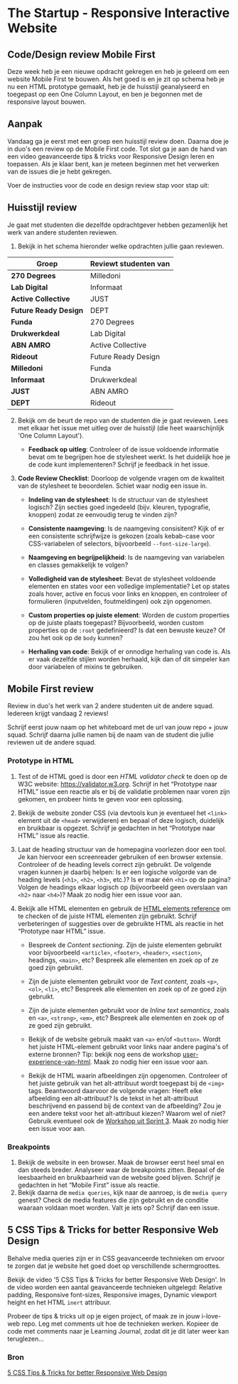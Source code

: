 # The Startup - Responsive Interactive Website

## Code/Design review Mobile First

Deze week heb je een nieuwe opdracht gekregen en heb je geleerd om een website Mobile First te bouwen. Als het goed is en je zit op schema heb je nu een HTML prototype gemaakt, heb je de huisstijl geanalyseerd en toegepast op een One Column Layout, en ben je begonnen met de responsive layout bouwen.

## Aanpak

Vandaag ga je eerst met een groep een huisstijl review doen.
Daarna doe je in duo's een review op de Mobile First code.
Tot slot ga je aan de hand van een video geavanceerde tips & tricks voor Responsive Design leren en toepassen.
Als je klaar bent, kan je meteen beginnen met het verwerken van de issues die je hebt gekregen.

Voer de instructies voor de code en design review stap voor stap uit:

## Huisstijl review

Je gaat met studenten die dezelfde opdrachtgever hebben gezamenlijk het werk van andere studenten reviewen.

1. Bekijk in het schema hieronder welke opdrachten jullie gaan reviewen.

| Groep | Reviewt studenten van |
|---|---|
| **270 Degrees** | Milledoni |
| **Lab Digital** | Informaat |
| **Active Collective** | JUST |
| **Future Ready Design** | DEPT |
| **Funda** | 270 Degrees |
| **Drukwerkdeal** | Lab Digital |
| **ABN AMRO** | Active Collective  |
| **Rideout** | Future Ready Design |
| **Milledoni** | Funda |
| **Informaat** | Drukwerkdeal |
| **JUST** | ABN AMRO |
| **DEPT** | Rideout |

2. Bekijk om de beurt de repo van de studenten die je gaat reviewen. Lees met elkaar het issue met uitleg over de huisstijl (die heet waarschijnlijk 'One Column Layout'). 
   - **Feedback op uitleg**: Controleer of de issue voldoende informatie bevat om te begrijpen hoe de stylesheet werkt. Is het duidelijk hoe je de code kunt implementeren? Schrijf je feedback in het issue.

3. **Code Review Checklist**: Doorloop de volgende vragen om de kwaliteit van de stylesheet te beoordelen. Schiet waar nodig een issue in.

   - **Indeling van de stylesheet**: Is de structuur van de stylesheet logisch? Zijn secties goed ingedeeld (bijv. kleuren, typografie, knoppen) zodat ze eenvoudig terug te vinden zijn?
   
   - **Consistente naamgeving**: Is de naamgeving consisitent? Kijk of er een consistente schrijfwijze is gekozen (zoals kebab-case voor CSS-variabelen of selectors, bijvoorbeeld `--font-size-large`).
   
   - **Naamgeving en begrijpelijkheid**: Is de naamgeving van variabelen en classes gemakkelijk te volgen? 

   - **Volledigheid van de stylesheet**: Bevat de stylesheet voldoende elementen en states voor een volledige implementatie? Let op states zoals hover, active en focus voor links en knoppen, en controleer of formulieren (inputvelden, foutmeldingen) ook zijn opgenomen.

   - **Custom properties op juiste element**: Worden de custom properties op de juiste plaats toegepast? Bijvoorbeeld, worden custom properties op de `:root` gedefinieerd? Is dat een bewuste keuze? Of zou het ook op de `body` kunnen?

   - **Herhaling van code**: Bekijk of er onnodige herhaling van code is. Als er vaak dezelfde stijlen worden herhaald, kijk dan of dit simpeler kan door variabelen of mixins te gebruiken.

## Mobile First review

Review in duo's het werk van 2 andere studenten uit de andere squad. Iedereen krijgt vandaag 2 reviews!

Schrijf eerst jouw naam op het whiteboard met de url van jouw repo + jouw squad. 
Schrijf daarna jullie namen bij de naam van de student die jullie reviewen uit de andere squad.

### Prototype in HTML

1. Test of de HTML goed is door een _HTML validator check_ te doen op de W3C website: https://validator.w3.org. Schrijf in het “Prototype naar HTML” issue een reactie als er bij de validatie problemen naar voren zijn gekomen, en probeer hints te geven voor een oplossing.

2. Bekijk de website zonder CSS (via devtools kun je eventueel het `<link>` element uit de `<head>` verwijderen) en bepaal of deze logisch, duidelijk en bruikbaar is opgezet. Schrijf je gedachten in het “Prototype naar HTML” issue als reactie.

3. Laat de heading structuur van de homepagina voorlezen door een tool. Je kan hiervoor een screenreader gebruiken of een browser extensie. Controleer of de heading levels correct zijn gebruikt. De volgende vragen kunnen je daarbij helpen: Is er een logische volgorde van de heading levels (`<h1>`, `<h2>`, `<h3>`, etc.)? Is er maar één `<h1>` op de pagina? Volgen de headings elkaar logisch op (bijvoorbeeld geen overslaan van `<h2>` naar `<h4>`)? Maak zo nodig hier een issue voor aan.

4. Bekijk alle HTML elementen en gebruik de [HTML elements reference](https://developer.mozilla.org/en-US/docs/Web/HTML/Element) om te checken of de juiste HTML elementen zijn gebruikt. Schrijf verbeteringen of suggesties over de gebruikte HTML als reactie in het “Prototype naar HTML” issue.

   - Bespreek de *Content sectioning*. Zijn de juiste elementen gebruikt voor bijvoorbeeld `<article>`, `<footer>`, `<header>`, `<section>`,  headings, `<main>`, etc? Bespreek alle elementen en zoek op of ze goed zijn gebruikt.

   - Zijn de juiste elementen gebruikt voor de *Text content*, zoals `<p>`, `<ol>`, `<li>`, etc? Bespreek alle elementen en zoek op of ze goed zijn gebruikt. 

   - Zijn de juiste elementen gebruikt voor de *Inline text semantics*, zoals  en `<a>`, `<strong>`, `<em>`, etc? Bespreek alle elementen en zoek op of ze goed zijn gebruikt. 

   - Bekijk of de website gebruik maakt van `<a>` en/of `<button>`. Wordt het juiste HTML-element gebruikt voor links naar andere pagina's of externe bronnen? Tip: bekijk nog eens de workshop [user-experience-van-html](https://github.com/fdnd-task/all-human-accessible-website/blob/main/docs/user-experience-van-html.md#links). Maak zo nodig hier een issue voor aan.

   - Bekijk de HTML waarin afbeeldingen zijn opgenomen. Controleer of het juiste gebruik van het alt-attribuut wordt toegepast bij de `<img>` tags. Beantwoord daarvoor de volgende vragen: Heeft elke afbeelding een alt-attribuut? Is de tekst in het alt-attribuut beschrijvend en passend bij de context van de afbeelding? Zou je een andere tekst voor het alt-attribuut kiezen? Waarom wel of niet? Gebruik eventueel ook de [Workshop uit Sprint 3](https://github.com/fdnd-task/all-human-accessible-website/blob/main/docs/user-experience-van-html.md#afbeeldingen). Maak zo nodig hier een issue voor aan.

### Breakpoints

1. Bekijk de website in een browser. Maak de browser eerst heel smal en dan steeds breder. Analyseer waar de breakpoints zitten. Bepaal of de leesbaarheid en bruikbaarheid van de website goed blijven. Schrijf je gedachten in het “Mobile First” issue als reactie.
2. Bekijk daarna de `media queries`, kijk naar de aanroep, is de `media query` genest? Check de media features die zijn gebruikt en de conditie waaraan voldaan moet worden. Valt je iets op? Schrijf dan een issue. 


## 5 CSS Tips & Tricks for better Responsive Web Design 

Behalve media queries zijn er in CSS geavanceerde technieken om ervoor te zorgen dat je website het goed doet op verschillende schermgroottes. 

Bekijk de video '5 CSS Tips & Tricks for better Responsive Web Design'. In de video worden een aantal geavanceerde technieken uitgelegd: Relative padding, Responsive font-sizes, Responsive images, Dynamic viewport height en het HTML `inert` attribuur.

Probeer de tips & tricks uit op je eigen project, of maak ze in jouw i-love-web repo. Leg met comments uit hoe de technieken werken. Kopieer de code met comments naar je Learning Journal, zodat dit je dit later weer kan teruglezen...

### Bron
[5 CSS Tips & Tricks for better Responsive Web Design](https://www.youtube.com/watch?v=2IV08sP9m3U)